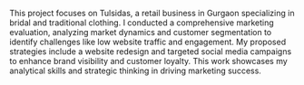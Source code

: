 This project focuses on Tulsidas, a retail business in Gurgaon specializing in bridal and traditional clothing. I conducted a comprehensive marketing evaluation, analyzing market dynamics and customer segmentation to identify challenges like low website traffic and engagement. My proposed strategies include a website redesign and targeted social media campaigns to enhance brand visibility and customer loyalty. 
This work showcases my analytical skills and strategic thinking in driving marketing success.
